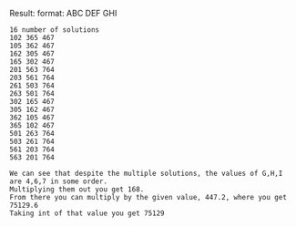 Result:  format: ABC DEF GHI

	16 number of solutions
	102 365 467
	105 362 467
	162 305 467
	165 302 467
	201 563 764
	203 561 764
	261 503 764
	263 501 764
	302 165 467
	305 162 467
	362 105 467
	365 102 467
	501 263 764
	503 261 764
	561 203 764
	563 201 764

	We can see that despite the multiple solutions, the values of G,H,I are 4,6,7 in some order.
	Multiplying them out you get 168.
	From there you can multiply by the given value, 447.2, where you get 75129.6
	Taking int of that value you get 75129
